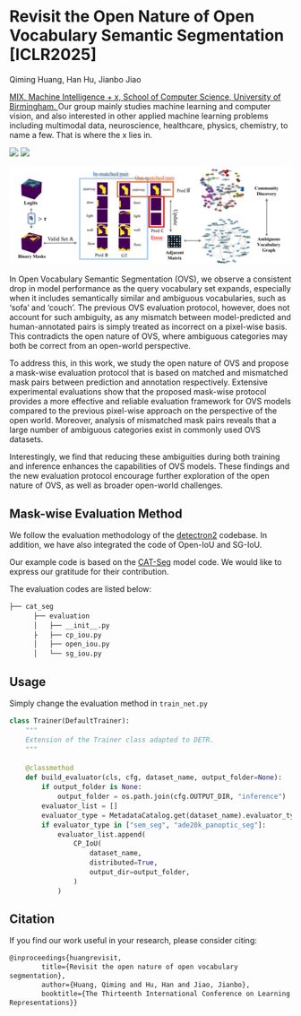 # Revisit the Open Nature of Open Vocabulary Semantic Segmentation [ICLR2025]

Qiming Huang, Han Hu, Jianbo Jiao

<a href='https://mix.jianbojiao.com/'> MIX, Machine Intelligence + x, School of Computer Science, University of Birmingham. </a> Our group mainly studies machine learning and computer vision, and also interested in other applied machine learning problems including multimodal data, neuroscience, healthcare, physics, chemistry, to name a few. That is where the x lies in.

<a href='https://qiming-huang.github.io/RevisitOVS/'><img src='https://img.shields.io/badge/Project-Page-Green'></a> <a href=''><img src='https://img.shields.io/badge/ArXiv-2304.09148-red' /></a> 

<img src='assets/model_page_1.png'>

In Open Vocabulary Semantic Segmentation (OVS), we observe a consistent drop in model performance as the query vocabulary set expands, especially when it includes semantically similar and ambiguous vocabularies, such as ‘sofa’ and ‘couch’. The previous OVS evaluation protocol, however, does not account for such ambiguity, as any mismatch between model-predicted and human-annotated pairs is simply treated as incorrect on a pixel-wise basis. This contradicts the open nature of OVS, where ambiguous categories may both be correct from an open-world perspective.

To address this, in this work, we study the open nature of OVS and propose a mask-wise evaluation protocol that is based on matched and mismatched mask pairs between prediction and annotation respectively. Extensive experimental evaluations show that the proposed mask-wise protocol provides a more effective and reliable evaluation framework for OVS models compared to the previous pixel-wise approach on the perspective of the open world. Moreover, analysis of mismatched mask pairs reveals that a large number of ambiguous categories exist in commonly used OVS datasets.

Interestingly, we find that reducing these ambiguities during both training and inference enhances the capabilities of OVS models. These findings and the new evaluation protocol encourage further exploration of the open nature of OVS, as well as broader open-world challenges.

## Mask-wise Evaluation Method
We follow the evaluation methodology of the [detectron2](https://github.com/facebookresearch/detectron2) codebase. In addition, we have also integrated the code of Open-IoU and SG-IoU.

Our example code is based on the [CAT-Seg](https://github.com/cvlab-kaist/CAT-Seg) model code. We would like to express our gratitude for their contribution.

The evaluation codes are listed below:

```bash
├── cat_seg
      ├── evaluation
      │   ├── __init__.py
      ├   ├── cp_iou.py
      │   ├── open_iou.py
      │   └── sg_iou.py
```

## Usage
Simply change the evaluation method in `train_net.py`

```python
class Trainer(DefaultTrainer):
    """
    Extension of the Trainer class adapted to DETR.
    """

    @classmethod
    def build_evaluator(cls, cfg, dataset_name, output_folder=None):
        if output_folder is None:
            output_folder = os.path.join(cfg.OUTPUT_DIR, "inference")
        evaluator_list = []
        evaluator_type = MetadataCatalog.get(dataset_name).evaluator_type
        if evaluator_type in ["sem_seg", "ade20k_panoptic_seg"]:
            evaluator_list.append(
                CP_IoU(
                    dataset_name,
                    distributed=True,
                    output_dir=output_folder,
                )
            )
```

## Citation
If you find our work useful in your research, please consider citing:
```
@inproceedings{huangrevisit,
        title={Revisit the open nature of open vocabulary segmentation},
        author={Huang, Qiming and Hu, Han and Jiao, Jianbo},
        booktitle={The Thirteenth International Conference on Learning Representations}}
```
